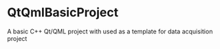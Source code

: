# QtQmlBasicProject
A basic C++ Qt/QML project with used as a template for data acquisition project
